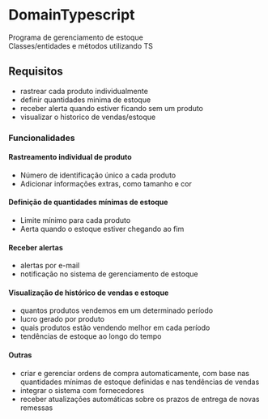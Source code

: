 # DomainTypescript

Programa de gerenciamento de estoque<br>
Classes/entidades e métodos utilizando TS
## Requisitos
- rastrear cada produto individualmente
- definir quantidades minima de estoque
- receber alerta quando estiver ficando sem um produto
- visualizar o historico de vendas/estoque

### Funcionalidades

#### Rastreamento individual de produto
- Número de identificação único a cada produto
- Adicionar informações extras, como tamanho e cor

#### Definição de quantidades mínimas de estoque
- Limite mínimo para cada produto
- Aerta quando o estoque estiver chegando ao fim

#### Receber alertas
- alertas por e-mail 
- notificação no sistema de gerenciamento de estoque

#### Visualização de histórico de vendas e estoque
- quantos produtos vendemos em um determinado período
- lucro gerado por produto
- quais produtos estão vendendo melhor em cada período
- tendências de estoque ao longo do tempo

#### Outras
- criar e gerenciar ordens de compra automaticamente, com base nas quantidades mínimas de estoque definidas e nas tendências de vendas
- integrar o sistema com fornecedores
- receber atualizações automáticas sobre os prazos de entrega de novas remessas